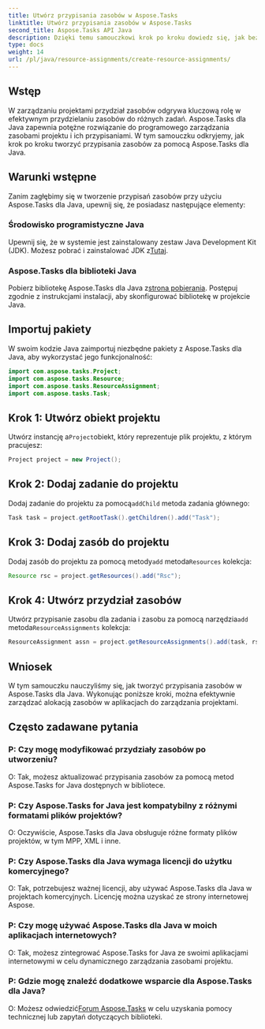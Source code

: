 ```yaml
---
title: Utwórz przypisania zasobów w Aspose.Tasks
linktitle: Utwórz przypisania zasobów w Aspose.Tasks
second_title: Aspose.Tasks API Java
description: Dzięki temu samouczkowi krok po kroku dowiedz się, jak bez wysiłku tworzyć przypisania zasobów w Aspose.Tasks dla języka Java. Efektywne zarządzanie zasobami projektu stało się proste.
type: docs
weight: 14
url: /pl/java/resource-assignments/create-resource-assignments/
---
```

## Wstęp
W zarządzaniu projektami przydział zasobów odgrywa kluczową rolę w efektywnym przydzielaniu zasobów do różnych zadań. Aspose.Tasks dla Java zapewnia potężne rozwiązanie do programowego zarządzania zasobami projektu i ich przypisaniami. W tym samouczku odkryjemy, jak krok po kroku tworzyć przypisania zasobów za pomocą Aspose.Tasks dla Java.
## Warunki wstępne
Zanim zagłębimy się w tworzenie przypisań zasobów przy użyciu Aspose.Tasks dla Java, upewnij się, że posiadasz następujące elementy:
### Środowisko programistyczne Java
 Upewnij się, że w systemie jest zainstalowany zestaw Java Development Kit (JDK). Możesz pobrać i zainstalować JDK z[Tutaj](https://www.oracle.com/java/technologies/javase-jdk11-downloads.html).
### Aspose.Tasks dla biblioteki Java
 Pobierz bibliotekę Aspose.Tasks dla Java z[strona pobierania](https://releases.aspose.com/tasks/java/). Postępuj zgodnie z instrukcjami instalacji, aby skonfigurować bibliotekę w projekcie Java.

## Importuj pakiety
W swoim kodzie Java zaimportuj niezbędne pakiety z Aspose.Tasks dla Java, aby wykorzystać jego funkcjonalność:
```java
import com.aspose.tasks.Project;
import com.aspose.tasks.Resource;
import com.aspose.tasks.ResourceAssignment;
import com.aspose.tasks.Task;
```

## Krok 1: Utwórz obiekt projektu
 Utwórz instancję a`Project`obiekt, który reprezentuje plik projektu, z którym pracujesz:
```java
Project project = new Project();
```
## Krok 2: Dodaj zadanie do projektu
 Dodaj zadanie do projektu za pomocą`addChild` metoda zadania głównego:
```java
Task task = project.getRootTask().getChildren().add("Task");
```
## Krok 3: Dodaj zasób do projektu
 Dodaj zasób do projektu za pomocą metody`add` metoda`Resources` kolekcja:
```java
Resource rsc = project.getResources().add("Rsc");
```
## Krok 4: Utwórz przydział zasobów
 Utwórz przypisanie zasobu dla zadania i zasobu za pomocą narzędzia`add` metoda`ResourceAssignments` kolekcja:
```java
ResourceAssignment assn = project.getResourceAssignments().add(task, rsc);
```

## Wniosek
W tym samouczku nauczyliśmy się, jak tworzyć przypisania zasobów w Aspose.Tasks dla Java. Wykonując poniższe kroki, można efektywnie zarządzać alokacją zasobów w aplikacjach do zarządzania projektami.
## Często zadawane pytania
### P: Czy mogę modyfikować przydziały zasobów po utworzeniu?
O: Tak, możesz aktualizować przypisania zasobów za pomocą metod Aspose.Tasks for Java dostępnych w bibliotece.
### P: Czy Aspose.Tasks for Java jest kompatybilny z różnymi formatami plików projektów?
O: Oczywiście, Aspose.Tasks dla Java obsługuje różne formaty plików projektów, w tym MPP, XML i inne.
### P: Czy Aspose.Tasks dla Java wymaga licencji do użytku komercyjnego?
O: Tak, potrzebujesz ważnej licencji, aby używać Aspose.Tasks dla Java w projektach komercyjnych. Licencję można uzyskać ze strony internetowej Aspose.
### P: Czy mogę używać Aspose.Tasks dla Java w moich aplikacjach internetowych?
O: Tak, możesz zintegrować Aspose.Tasks for Java ze swoimi aplikacjami internetowymi w celu dynamicznego zarządzania zasobami projektu.
### P: Gdzie mogę znaleźć dodatkowe wsparcie dla Aspose.Tasks dla Java?
 O: Możesz odwiedzić[Forum Aspose.Tasks](https://forum.aspose.com/c/tasks/15) w celu uzyskania pomocy technicznej lub zapytań dotyczących biblioteki.